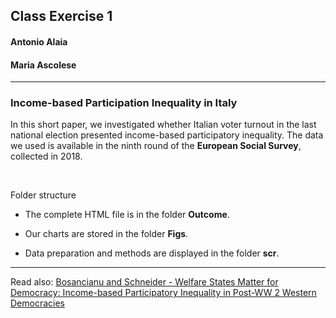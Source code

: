 ## Class Exercise 1

#### Antonio Alaia
#### Maria Ascolese
********************************

### Income-based Participation Inequality in Italy

In this short paper, we investigated whether Italian voter turnout in the last national election presented income-based participatory inequality.
The data we used is available in the ninth round of the **European Social Survey**, collected in 2018.<br/>


<br/>

Folder structure

- The complete HTML file is in the folder **Outcome**.

- Our charts are stored in the folder **Figs**.

- Data preparation and methods are displayed in the folder **scr**.



*******************************
Read also: [Bosancianu and Schneider - Welfare States Matter for Democracy: Income-based Participatory Inequality in Post-WW 2 Western Democracies](https://osf.io/nysb7)
